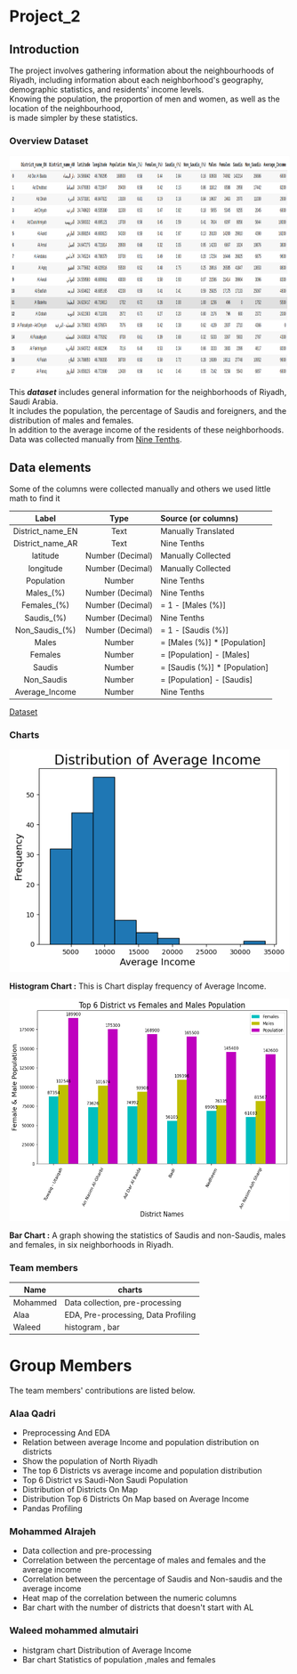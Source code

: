 # Project_2 

## Introduction

The project involves gathering information about the neighbourhoods of Riyadh, including information about each neighborhood's geography, demographic statistics, and residents' income levels. \
Knowing the population, the proportion of men and women, as well as the location of the neighbourhood, \
is made simpler by these statistics.



### Overview Dataset
<img src="imageDataSet.png" width="700" height="400">


This ***dataset*** includes general information for the neighborhoods of Riyadh, Saudi Arabia. \
It includes the population, the percentage of Saudis and foreigners, and the distribution of males and females. \
In addition to the average income of the residents of these neighborhoods.
Data was collected manually from [Nine Tenths](https://map.910ths.sa/).


## Data elements

Some of the columns were collected manually and others we used little math to find it

**Label**|**Type**|**Source (or columns)**
:-----:|:-----:|:-----
District_name_EN|Text|Manually Translated
District_name_AR|Text|Nine Tenths
latitude|Number (Decimal)|Manually Collected
longitude|Number (Decimal)|Manually Collected
Population|Number|Nine Tenths
Males_(%)|Number (Decimal)|Nine Tenths
Females_(%)|Number (Decimal)|= 1 - [Males (%)]
Saudis_(%)|Number (Decimal)|Nine Tenths
Non_Saudis_(%)|Number (Decimal)|= 1 - [Saudis (%)]
Males|Number|= [Males (%)] * [Population]
Females|Number|= [Population] - [Males]
Saudis|Number|= [Saudis (%)] * [Population]
Non_Saudis|Number|= [Population] - [Saudis]
Average_Income|Number|Nine Tenths

[Dataset](https://github.com/alioh/Saudi-Districts-Dataset)

### Charts
<img src="histChart.png" width="700" height="400">

**Histogram Chart :** This is Chart display frequency of Average Income.

<img src="BarChart.png" width="700" height="400">

**Bar Chart :** A graph showing the statistics of Saudis and non-Saudis, males and females, in six neighborhoods in Riyadh.


###  Team members
| Name     | charts          |
|----------|-----------------|
| Mohammed | Data collection, pre-processing |
| Alaa     | EDA, Pre-processing, Data Profiling|
| Waleed   | histogram , bar |




# Group Members
   The team members' contributions are listed below.

###  Alaa Qadri
- Preprocessing And EDA
- Relation between average Income and population distribution on districts
- Show the population of North Riyadh
- The top 6 Districts vs average income and population distribution
- Top 6 District vs Saudi-Non Saudi Population
- Distribution of Districts On Map
- Distribution Top 6 Districts On Map based on Average Income
- Pandas Profiling


###  Mohammed Alrajeh

- Data collection and pre-processing
- Correlation between the percentage of males and females and the average income
- Correlation between the percentage of Saudis and Non-saudis and the average income
- Heat map of the correlation between the numeric columns
- Bar chart with the number of districts that doesn't start with AL


###  Waleed mohammed almutairi

- histgram chart Distribution of Average Income
- Bar chart Statistics of population ,males and females

